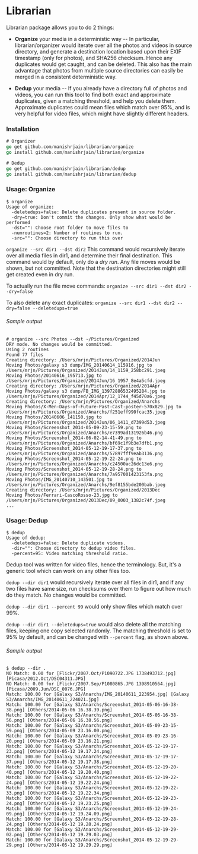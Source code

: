 # Librarian
Librarian package allows you to do 2 things:
- **Organize** your media in a deterministic way -- In particular, librarian/organizer would iterate over all the photos and videos in source directory, and generate a destination location based upon their EXIF timestamp (only for photos), and SHA256 checksum. Hence any duplicates would get caught, and can be deleted. This also has the main advantage that photos from multiple source directories can easily be merged in a consistent deterministic way.

- **Dedup** your media -- If you already have a directory full of photos and videos, you can run this tool to find both exact and approximate duplicates, given a matching threshold, and help you delete them. Approximate duplicates could mean files which match over 95%, and is very helpful for video files, which might have slightly different headers.

### Installation
```go
# Organizer
go get github.com/manishrjain/librarian/organize
go install github.com/manishrjain/librarian/organize

# Dedup
go get github.com/manishrjain/librarian/dedup
go install github.com/manishrjain/librarian/dedup
```

### Usage: Organize
```
$ organize
Usage of organize:
  -deletedups=false: Delete duplicates present in source folder.
  -dry=true: Don't commit the changes. Only show what would be performed
  -dst="": Choose root folder to move files to
  -numroutines=2: Number of routines to run.
  -src="": Choose directory to run this over
```

`organize --src dir1 --dst dir2`
This command would recursively iterate over all media files in dir1, and determine their final destination. This command would by default, only do a *dry run*. Any file moves would be shown, but not committed. Note that the destination directories might still get created even in dry run.

To actually run the file move commands:
`organize --src dir1 --dst dir2 --dry=false`

To also delete any exact duplicates:
`organize --src dir1 --dst dir2 --dry=false --deletedups=true`

###### Sample output
```
# organize --src Photos --dst ~/Pictures/Organized
DRY mode. No changes would be committed.
Using 2 routines
Found 77 files
Creating directory: /Users/mrjn/Pictures/Organized/2014Jun
Moving Photos/galaxy s3 dump/IMG_20140614_115916.jpg to /Users/mrjn/Pictures/Organized/2014Jun/14_1159_258bc291.jpeg
Moving Photos/20140616_195713.jpg to /Users/mrjn/Pictures/Organized/2014Jun/16_1957_8e4a5cfd.jpeg
Creating directory: /Users/mrjn/Pictures/Organized/2014Apr
Moving Photos/galaxy s3 dump/FB_IMG_13972886532495284.jpg to /Users/mrjn/Pictures/Organized/2014Apr/12_1744_f45d70a6.jpeg
Creating directory: /Users/mrjn/Pictures/Organized/Anarchs
Moving Photos/X-Men-Days-of-Future-Past-Cast-poster-570x829.jpg to /Users/mrjn/Pictures/Organized/Anarchs/f251eff990fcac35.jpeg
Moving Photos/20140606_141150.jpg to /Users/mrjn/Pictures/Organized/2014Jun/06_1411_d7399d53.jpeg
Moving Photos/Screenshot_2014-05-09-23-15-59.png to /Users/mrjn/Pictures/Organized/Anarchs/e7399ad131926b46.png
Moving Photos/Screenshot_2014-06-02-14-41-49.png to /Users/mrjn/Pictures/Organized/Anarchs/bf69c1f9b3e7dfb1.png
Moving Photos/Screenshot_2014-05-12-19-17-37.png to /Users/mrjn/Pictures/Organized/Anarchs/57897fff9eab3136.png
Moving Photos/Screenshot_2014-05-12-19-22-24.png to /Users/mrjn/Pictures/Organized/Anarchs/c24500ac26dc13e6.png
Moving Photos/Screenshot_2014-05-12-19-28-24.png to /Users/mrjn/Pictures/Organized/Anarchs/7a957001423153fa.png
Moving Photos/IMG_20140710_143501.jpg to /Users/mrjn/Pictures/Organized/Anarchs/9ef8155bde200bab.jpeg
Creating directory: /Users/mrjn/Pictures/Organized/2013Dec
Moving Photos/Ferrari-CascoRosso-23.jpg to /Users/mrjn/Pictures/Organized/2013Dec/09_0003_1382c74f.jpeg
...
```

### Usage: Dedup
```
$ dedup
Usage of dedup:
  -deletedups=false: Delete duplicate videos.
  -dir="": Choose directory to dedup video files.
  -percent=95: Video matching threshold ratio.
```

Dedup tool was written for video files, hence the terminology. But, it's a generic tool which can work on any other files too.

`dedup --dir dir1` would recursively iterate over all files in dir1, and if any two files have same size, run checksums over them to figure out how much do they match. No changes would be committed.

`dedup --dir dir1 --percent 99` would only show files which match over 99%.

`dedup --dir dir1 --deletedups=true` would also delete all the matching files, keeping one copy selected randomly. The matching threshold is set to 95% by default, and can be changed with `--percent` flag, as shown above.

###### Sample output
```
$ dedup --dir .
NO Match: 0.00 for [Flickr/2007.Oct/P1090722.JPG 1738493712.jpg] [Picasa/2012.Oct/DSC04311.JPG]
NO Match: 0.00 for [Flickr/2007.Sep/P1080865.JPG 1398910564.jpg] [Picasa/2009.Jun/DSC_0076.JPG]
Match: 100.00 for [Galaxy S3/Anarchs/IMG_20140611_223954.jpg] [Galaxy S3/Anarchs/IMG_20140611_224021.jpg]
Match: 100.00 for [Galaxy S3/Anarchs/Screenshot_2014-05-06-16-38-38.png] [Others/2014-05-06 16.38.39.png]
Match: 100.00 for [Galaxy S3/Anarchs/Screenshot_2014-05-06-16-38-56.png] [Others/2014-05-06 16.38.56.png]
Match: 100.00 for [Galaxy S3/Anarchs/Screenshot_2014-05-09-23-15-59.png] [Others/2014-05-09 23.16.00.png]
Match: 100.00 for [Galaxy S3/Anarchs/Screenshot_2014-05-09-23-16-20.png] [Others/2014-05-09 23.16.21.png]
Match: 100.00 for [Galaxy S3/Anarchs/Screenshot_2014-05-12-19-17-23.png] [Others/2014-05-12 19.17.24.png]
Match: 100.00 for [Galaxy S3/Anarchs/Screenshot_2014-05-12-19-17-37.png] [Others/2014-05-12 19.17.38.png]
Match: 100.00 for [Galaxy S3/Anarchs/Screenshot_2014-05-12-19-20-40.png] [Others/2014-05-12 19.20.40.png]
Match: 100.00 for [Galaxy S3/Anarchs/Screenshot_2014-05-12-19-22-24.png] [Others/2014-05-12 19.22.24.png]
Match: 100.00 for [Galaxy S3/Anarchs/Screenshot_2014-05-12-19-22-33.png] [Others/2014-05-12 19.22.34.png]
Match: 100.00 for [Galaxy S3/Anarchs/Screenshot_2014-05-12-19-23-24.png] [Others/2014-05-12 19.23.25.png]
Match: 100.00 for [Galaxy S3/Anarchs/Screenshot_2014-05-12-19-24-09.png] [Others/2014-05-12 19.24.09.png]
Match: 100.00 for [Galaxy S3/Anarchs/Screenshot_2014-05-12-19-28-24.png] [Others/2014-05-12 19.28.24.png]
Match: 100.00 for [Galaxy S3/Anarchs/Screenshot_2014-05-12-19-29-02.png] [Others/2014-05-12 19.29.03.png]
Match: 100.00 for [Galaxy S3/Anarchs/Screenshot_2014-05-12-19-29-29.png] [Others/2014-05-12 19.29.29.png]
```
